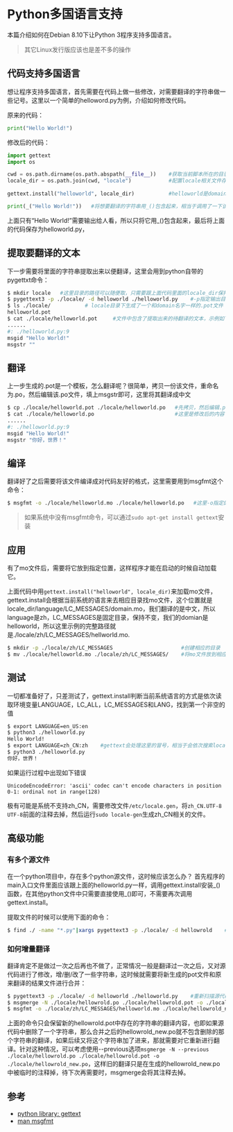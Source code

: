 # Python多国语言支持

本篇介绍如何在Debian 8.10下让Python 3程序支持多国语言。

>其它Linux发行版应该也是差不多的操作

## 代码支持多国语言
想让程序支持多国语言，首先需要在代码上做一些修改，对需要翻译的字符串做一些记号。这里以一个简单的helloword.py为例，介绍如何修改代码。

原来的代码：
```python
print("Hello World!") 
```

修改后的代码：
```python
import gettext
import os

cwd = os.path.dirname(os.path.abspath(__file__))    #获取当前脚本所在的目录
locale_dir = os.path.join(cwd, "locale")            #配置locale相关文件存放的目录，路径和名字可以随意，这里使用当前目录下的"locale"子目录
        
gettext.install("helloworld", locale_dir)           #helloworld是domain名称（可以是任意名称），domain名称可以理解为一个用来标识翻译结果文件的名称，install会根据当前环境的语言，加载locale_dir目录下的helloworld.mo文件，并且安装_()函数到全局空间，这样当前进程的所有python代码都能访问_()函数

print(_("Hello World!"))   #将想要翻译的字符串用_()包含起来，相当于调用了一下该函数
```

上面只有“Hello World!”需要输出给人看，所以只将它用_()包含起来，最后将上面的代码保存为helloworld.py， 

## 提取要翻译的文本
下一步需要将里面的字符串提取出来以便翻译，这里会用到python自带的pygettxt命令：
```bash
$ mkdir locale   #这里目录的路径可以随便取，只需要跟上面代码里面的locale_dir保持一致就行
$ pygettext3 -p ./locale/ -d helloworld ./helloworld.py    #-p指定输出目录，-d指定domain名称，domain名称可以随便取，只需要和上面gettext.install的第一个参数保持一致即可
$ ls ./locale/           # locale目录下生成了一个和domain名字一样的.pot文件
helloworld.pot
$ cat ./locale/helloworld.pot     #文件中包含了提取出来的待翻译的文本，示例如下
......
#: ./helloworld.py:9
msgid "Hello World!"
msgstr ""
```

## 翻译

上一步生成的.pot是一个模板，怎么翻译呢？很简单，拷贝一份该文件，重命名为.po，然后编辑该.po文件，填上msgstr即可，这里将其翻译成中文

```bash
$ cp ./locale/helloworld.pot ./locale/helloworld.po   #先拷贝，然后编辑.po文件进行翻译，这里省略编辑过程
$ cat ./locale/helloworld.po                          #这里是修改后的内容
......
#: ./helloworld.py:9
msgid "Hello World!"
msgstr "你好，世界！"
```

## 编译
翻译好了之后需要将该文件编译成对代码友好的格式，这里需要用到msgfmt这个命令：
```bash
$ msgfmt -o ./locale/helloworld.mo ./locale/helloworld.po   #这里-o指定的输出文件的名称必须要和上面代码中的domain名称一致
```

>如果系统中没有msgfmt命令，可以通过```sudo apt-get install gettext```安装

## 应用
有了mo文件后，需要将它放到指定位置，这样程序才能在启动的时候自动加载它。

上面代码中用```gettext.install("helloworld", locale_dir)```来加载mo文件， gettext.install会根据当前系统的语言来去相应目录找mo文件，这个位置就是locale_dir/language/LC_MESSAGES/domain.mo，我们翻译的是中文，所以language是zh，LC_MESSAGES是固定目录，保持不变，我们的domian是helloworld，所以这里示例的完整路径就是./locale/zh/LC_MESSAGES/hellworld.mo.
```bash
$ mkdir -p ./locale/zh/LC_MESSAGES                      #创建相应的目录
$ mv ./locale/helloworld.mo ./locale/zh/LC_MESSAGES/    #将mo文件放到相应目录下
```

## 测试
一切都准备好了，只差测试了，gettext.install判断当前系统语言的方式是依次读取环境变量LANGUAGE，LC_ALL，LC_MESSAGES和LANG，找到第一个非空的值

```bash
$ export LANGUAGE=en_US:en
$ python3 ./helloworld.py
Hello World!
$ export LANGUAGE=zh_CN:zh    #gettext会处理这里的冒号，相当于会依次搜索locale目录下的zh_CN和zh目录，所以上面创建目录的时候使用./locale/zh_CN/LC_MESSAGES也可以
$ python3 ./helloworld.py
你好，世界！
```

如果运行过程中出现如下错误
```
UnicodeEncodeError: 'ascii' codec can't encode characters in position 0-1: ordinal not in range(128)
```

极有可能是系统不支持zh_CN，需要修改文件```/etc/locale.gen```，将```zh_CN.UTF-8 UTF-8```前面的注释去掉，然后运行```sudo locale-gen```生成zh_CN相关的文件。

## 高级功能

### 有多个源文件
在一个python项目中，存在多个python源文件，这时候应该怎么办？ 首先程序的main入口文件里面应该跟上面的helloworld.py一样，调用gettext.install安装_()函数，在其他python文件中只需要直接使用_()即可，不需要再次调用gettext.install。

提取文件的时候可以使用下面的命令：
```bash
$ find ./ -name "*.py"|xargs pygettext3 -p ./locale/ -d hellowrold    #前面的find命令可以根据需要进行修改来过滤出想要的文件， ./locale为输出目录，hellowrold为输出的文件名称
```

### 如何增量翻译
翻译肯定不是做过一次之后再也不做了，正常情况一般是翻译过一次之后，又对源代码进行了修改，增/删/改了一些字符串，这时候就需要将新生成的pot文件和原来翻译的结果文件进行合并：
```bash
$ pygettext3 -p ./locale/ -d helloworld ./helloworld.py    #重新扫描源代码，提取待翻译的字符串，生成pot模板文件
$ msgmerge -N ./locale/hellowrold.po ./locale/hellowrold.pot -o ./locale/hellowrold_new.po     #将新的pot和原来老的翻译好的po文件进行合并，生成新的hellowrold_new.po，然后编辑hellowrold_new.po进行翻译
$ msgfmt -o ./locale/zh/LC_MESSAGES/helloworld.mo ./locale/hellowrold_new.po    #将新的po编译成mo文件
```

上面的命令只会保留新的hellowrold.pot中存在的字符串的翻译内容，也即如果源代码中删除了一个字符串，那么合并之后的hellowrold_new.po就不包含删除的那个字符串的翻译，如果后续又将这个字符串加了进来，那就需要对它重新进行翻译。针对这种情况，可以考虑使用--previous选项```msgmerge -N --previous ./locale/hellowrold.po ./locale/hellowrold.pot -o ./locale/hellowrold_new.po```，这样旧的翻译只是在生成的hellowrold_new.po中被临时的注释掉，待下次再需要时，msgmerge会将其注释去掉。

## 参考

* [python library: gettext](https://docs.python.org/3/library/gettext.html)
* [man msgfmt](http://www.man7.org/linux/man-pages/man1/msgfmt.1.html)
